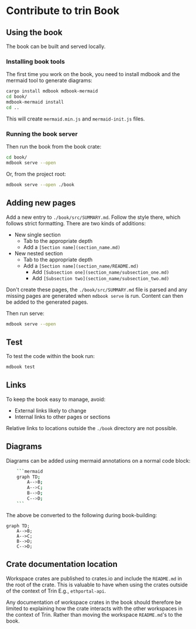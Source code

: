 # Contribute to trin Book

## Using the book

The book can be built and served locally.

### Installing book tools

The first time you work on the book, you need to install mdbook and the mermaid
tool to generate diagrams:
```sh
cargo install mdbook mdbook-mermaid
cd book/
mdbook-mermaid install
cd ..
```
This will create `mermaid.min.js` and `mermaid-init.js` files.

### Running the book server

Then run the book from the book crate:
```sh
cd book/
mdbook serve --open
```
Or, from the project root:
```sh
mdbook serve --open ./book
```

## Adding new pages

Add a new entry to `./book/src/SUMMARY.md`. Follow the style there, which
follows strict formatting. There are two kinds of additions:

- New single section
    - Tab to the appropriate depth
    - Add a `[Section name](section_name.md)`
- New nested section
    - Tab to the appropriate depth
    - Add a `[Section name](section_name/README.md)`
        - Add `[Subsection one](section_name/subsection_one.md)`
        - Add `[Subsection two](section_name/subsection_two.md)`

Don't create these pages, the `./book/src/SUMMARY.md` file is parsed and any missing
pages are generated when `mdbook serve` is run. Content can then be added to the
generated pages.

Then run serve:
```sh
mdbook serve --open
```

## Test

To test the code within the book run:
```sh
mdbook test
```

## Links

To keep the book easy to manage, avoid:
- External links likely to change
- Internal links to other pages or sections

Relative links to locations outside the `./book` directory are not possible.

## Diagrams

Diagrams can be added using mermaid annotations on a normal code block:

```sh
    ```mermaid
    graph TD;
        A-->B;
        A-->C;
        B-->D;
        C-->D;
    ```
```
The above be converted to the following during book-building:
```mermaid
graph TD;
    A-->B;
    A-->C;
    B-->D;
    C-->D;
```

## Crate documentation location

Workspace crates are published to crates.io and include the `README.md` in the root of the crate.
This is valuable to have when using the crates outside of the context of Trin
E.g., `ethportal-api`.

Any documentation of workspace crates in the book should therefore be limited to explaining
how the crate interacts with the other workspaces in the context of Trin. Rather than moving
the workspace `README.md`'s to the book.
